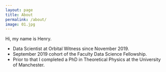 ```yaml
---
layout: page
title: About
permalink: /about/
image: 01.jpg
---
```


Hi, my name is Henry. 

- Data Scientist at Orbital Witness since November 2019.
- September 2019 cohort of the Faculty Data Science Fellowship.
- Prior to that I completed a PhD in Theoretical Physics at the University of Manchester.